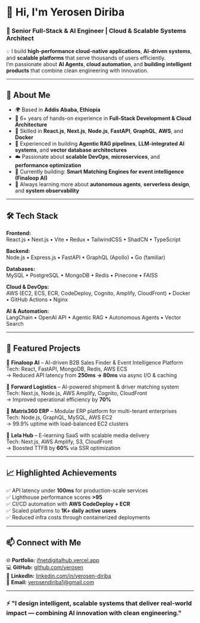 # 👋 Hi, I'm Yerosen Diriba  
### 🚀 Senior Full-Stack & AI Engineer | Cloud & Scalable Systems Architect  

💡 I build **high-performance cloud-native applications**, **AI-driven systems**, and **scalable platforms** that serve thousands of users efficiently.  
I’m passionate about **AI Agents**, **cloud automation**, and **building intelligent products** that combine clean engineering with innovation.  

---

## 🧠 About Me  
- 🌍 Based in **Addis Ababa, Ethiopia**  
- 💼 6+ years of hands-on experience in **Full-Stack Development & Cloud Architecture**  
- 🧩 Skilled in **React.js**, **Next.js**, **Node.js**, **FastAPI**, **GraphQL**, **AWS**, and **Docker**  
- 🤖 Experienced in building **Agentic RAG pipelines**, **LLM-integrated AI systems**, and **vector database architectures**  
- ☁️ Passionate about **scalable DevOps**, **microservices**, and **performance optimization**  
- 🔭 Currently building: **Smart Matching Engines for event intelligence (Finaloop AI)**  
- 🌱 Always learning more about **autonomous agents**, **serverless design**, and **system observability**  

---

## 🛠️ Tech Stack

**Frontend:**  
React.js • Next.js • Vite • Redux • TailwindCSS • ShadCN • TypeScript  

**Backend:**  
Node.js • Express.js • FastAPI • GraphQL (Apollo) • Go (familiar)  

**Databases:**  
MySQL • PostgreSQL • MongoDB • Redis • Pinecone • FAISS  

**Cloud & DevOps:**  
AWS (EC2, ECS, ECR, CodeDeploy, Cognito, Amplify, CloudFront) • Docker • GitHub Actions • Nginx  

**AI & Automation:**  
LangChain • OpenAI API • Agentic RAG • Autonomous Agents • Vector Search  

---

## 🧩 Featured Projects

🔹 **Finaloop AI** – AI-driven B2B Sales Finder & Event Intelligence Platform  
Tech: React, FastAPI, MongoDB, Redis, AWS ECS  
→ Reduced API latency from **250ms → 80ms** via async I/O & caching  

🔹 **Forward Logistics** – AI-powered shipment & driver matching system  
Tech: Next.js, Node.js, AWS Amplify, Cognito, CloudFront  
→ Improved operational efficiency by **70%**  

🔹 **Matrix360 ERP** – Modular ERP platform for multi-tenant enterprises  
Tech: Node.js, GraphQL, MySQL, AWS EC2  
→ 99.9% uptime with load-balanced EC2 clusters  

🔹 **Lela Hub** – E-learning SaaS with scalable media delivery  
Tech: Next.js, AWS Amplify, S3, CloudFront  
→ Boosted TTFB by **60%** via SSR optimization  

---

## 📈 Highlighted Achievements
✅ API latency under **100ms** for production-scale services  
✅ Lighthouse performance scores **>95**  
✅ CI/CD automation with **AWS CodeDeploy + ECR**  
✅ Scaled platforms to **1K+ daily active users**  
✅ Reduced infra costs through containerized deployments  

---

## 📫 Connect with Me  
🌐 **Portfolio:** [ifnetdigitalhub.vercel.app](https://ifnetdigitalhub.vercel.app)  
💻 **GitHub:** [github.com/yerosen](https://github.com/yerosen)  
🔗 **LinkedIn:** [linkedin.com/in/yerosen-diriba](https://linkedin.com/in/yerosen-diriba)  
📧 **Email:** yerosendiriba1@gmail.com  

---

### ⚡ "I design intelligent, scalable systems that deliver real-world impact — combining AI innovation with clean engineering."

